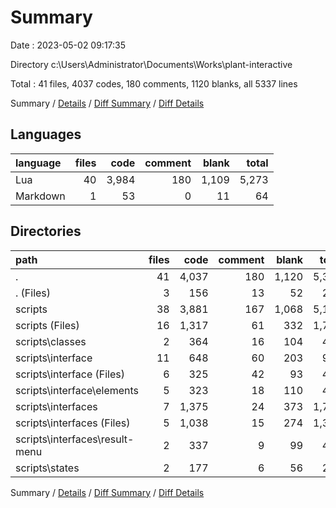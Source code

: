# Summary

Date : 2023-05-02 09:17:35

Directory c:\\Users\\Administrator\\Documents\\Works\\plant-interactive

Total : 41 files,  4037 codes, 180 comments, 1120 blanks, all 5337 lines

Summary / [Details](details.md) / [Diff Summary](diff.md) / [Diff Details](diff-details.md)

## Languages
| language | files | code | comment | blank | total |
| :--- | ---: | ---: | ---: | ---: | ---: |
| Lua | 40 | 3,984 | 180 | 1,109 | 5,273 |
| Markdown | 1 | 53 | 0 | 11 | 64 |

## Directories
| path | files | code | comment | blank | total |
| :--- | ---: | ---: | ---: | ---: | ---: |
| . | 41 | 4,037 | 180 | 1,120 | 5,337 |
| . (Files) | 3 | 156 | 13 | 52 | 221 |
| scripts | 38 | 3,881 | 167 | 1,068 | 5,116 |
| scripts (Files) | 16 | 1,317 | 61 | 332 | 1,710 |
| scripts\\classes | 2 | 364 | 16 | 104 | 484 |
| scripts\\interface | 11 | 648 | 60 | 203 | 911 |
| scripts\\interface (Files) | 6 | 325 | 42 | 93 | 460 |
| scripts\\interface\\elements | 5 | 323 | 18 | 110 | 451 |
| scripts\\interfaces | 7 | 1,375 | 24 | 373 | 1,772 |
| scripts\\interfaces (Files) | 5 | 1,038 | 15 | 274 | 1,327 |
| scripts\\interfaces\\result-menu | 2 | 337 | 9 | 99 | 445 |
| scripts\\states | 2 | 177 | 6 | 56 | 239 |

Summary / [Details](details.md) / [Diff Summary](diff.md) / [Diff Details](diff-details.md)